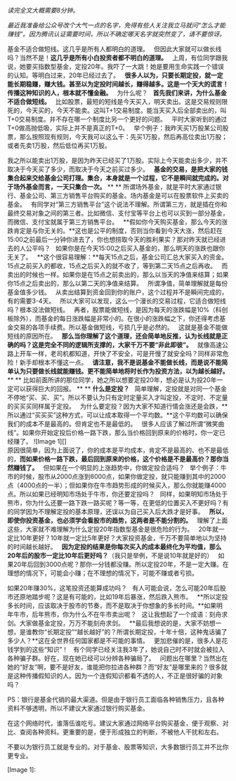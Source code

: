 *读完全文大概需要8分钟。*  
  
*最近我准备给公众号改个大气一点的名字，免得有些人关注我立马就问“怎么才能赚钱”。因为腾讯认证需要时间，所以不确定哪天名字就突然变了，请不要惊讶。*
  
  
基金不适合做短线。这几乎是所有人都明白的道理。
 
但因此大家就可以做长线吗？当然不是！**这几乎是所有小白投资者都不明白的道理。**
 
上周，有位同学跟我说，她要买指数型基金，定投20年。我吓了一大跳！她是要用生命实践一个错误的认知。等明白过来，20年已经过去了。
 
**很多人以为，只要长期定投，就一定能长期稳赚，赚大钱。甚至以为定投时间越长，赚得越多。这是一个天大的谎言！传播这种知识的人，根本就不懂金融。**
 
为什么呢？
 
**首先我们来讲，为什么基金不适合做短线。**
 
比如股票，最短的短线是今天买入，明天卖出。这是交易规则限死的，今天买的，今天不能卖。这叫T+1交易制度。能当天买入后全部卖出的，叫T+0交易制度。并不存在哪一个制度比另一个更好的问题。
 
平时大家听到的通过T+0做高抛低吸，实际上并不是真正的T+0。
 
举个例子：我昨天买1万股某公司股票，那么按照现有规则，今天我可以这么干：先买1万股，然后再高位卖出1万股；或者先卖1万股，然后低位再买1万股。
  
我之所以能卖出1万股，是因为昨天已经买了1万股。实际上今天能卖出多少，并不取决于今天买了多少，而取决于今天之前买过多少。
 
**基金的交易，是把大家的钱集合起来交给基金公司打理。集合，本身就是一个过程，它不是瞬间就完成的。对于场外基金而言，一天只集合一次。**
** **
所谓场外基金，就是平时大家通过银行、基金公司、第三方销售平台购买的基金。场内基金是可以在股票软件上买卖的基金。
 
有同学对“第三方销售平台”这个说法不理解。所谓第三方，就是插在你和最终交易对象之间的第三者。比如微信、支付宝等平台上也可以买到一部分基金，而微信、支付宝就属于第三方销售平台。
 
**假如你今天购买基金，那么今天的涨跌肯定是与你无关的。**这也是公平的制度，否则当你看到今天大涨，然后赶在15:00之前最后一分钟你进去了，你也想捞取今天的胜利果实？那对昨天就已经进去的人公平吗？
 
如果你是在今天15:00之后买入基金的，那么明天的涨跌也跟你无关了。
 
**这个很容易理解：**每天15点之后，基金公司汇总大家买入的资金。15点之前买入的都收，15点之后买入的就不收了，等到第二天15点之后再收。
 
而卖出的时候也一样。如果你是在15点之前卖出的，那么以当天的净值来结算；如果你15点之后卖出的，那么以第二天的净值来结算。
 
所谓净值，简单理解就是每份基金值多少钱。
 
从卖出结算到资金回到你的账户，这个过程并不是瞬间完成的，有的需要3-4天。
 
所以大家可以发现，这么一个漫长的交易过程，它适合做短线吗？根本没法做短线。
 
再者，股票能做短线，是因为每天的涨跌幅是10%（科创板除外），而基金的每日涨跌幅是非常小的。在很小的涨跌幅之下，你还得考虑基金交易的各项手续费。所以基金做短线，亏损几乎是必然的。
 
这就是基金不能做短线的原因所在。
 
**那么当你理解了这个道理，还会简单地反推，认为长线就是正确的吗？这是完全不同的逻辑所支撑的，大家千万不要“非此即彼”。**
 
就像高速公路上开车一样，老司机都知道，开快了不安全，可是开慢了就安全吗？同样非常危险！新手却根本不懂这一点。
 
**请注意，我不是说基金不能做长线，而是说不能简单认为只要做长线就能赚钱。更不能简单地将时长作为投资方法，以为越长越好。**
** **
比如前面所讲的那位同学，她之所以想要定投20年，想必是认为投20年一定可以获得巨大的回报。
** **
**什么是定投？**
 
简单理解，定投就是对同一个基金不停地“买、买、买”。所以不要认为只有定时定量买入才叫定投，不定时、不定量的买买买同样属于定投。
 
为什么要定投？因为大家不知道行情会涨还是会跌，**所以通过“买买买”这种方式，可以让成本取得一个平均数。**这个平均数可以确保我们的成本不是最高的。但肯定也不是最低的。
 
很多人应该了解过所谓“微笑曲线”。如果你开始定投后价格一路下跌，那么当价格回到原来的价格时，你一定已经赚了。
![Image 1][]
   
原因很简单，因为上面说了，你的成本是平均成本，肯定不是最高的、也不是最低的，**而如果价格一路下跌，最后回到原来的价格，这个价格是不是最高价？那你当然赚钱了。**
 
但如果在一个明显的上涨趋势中，你做定投合适吗？
  
举个例子：牛市的时候，股市从2000点涨到6000点，如果你做定投，就只能赚到其中的2000点（4000点的一半）；但如果你在牛市趋势形成的时候买入，那么你就能赚4000点。所以如果已经明知市场处于牛市，你还要定投吗？
 
同样，如果明知市场处于熊市，你为什么还要一路下跌一路买呢？等一等，在更低的位置买入不更好吗？有的同学因为不理解定投的基本原理，还误以为自己买入后大跌才是好事。
 
**所以，即使你投资基金，也必须学会看股市的趋势，这两者是不能分割的。**
 
理解了上面这些，大家就不难理解为什么定投20年指数型基金是很危险的行为。
 
20年就一定比10年更好？10年就一定比5年更好？大家投资基金，千万不要简单地以为坚持的时间越长越好。
 
**因为定投的结果是你每次买入的成本最终化为平均值，那么20年后的股市一定比10年后更好吗？**（我只是举例，不是说10年就是好的）
 
如果20年后回到3000点呢？那你一分钱都没赚。所以定投20年，不是一定大赚。在理想的情况下，可能会小赚；在不理想的情况下，可能不赚或者亏损。
  
如果20年赚30%，这笔投资还能算成功吗？
 
有人可能会说，怎么可能20年后股市还原地踏步呢？这是有可能的，比如19年后暴涨，然后跌入熊市。
 
**所以定投多长时间，应该取决于股市的节奏，而不是取决于你想象的多长时间。**如果明年牛市，后年熊市，你为什么不在牛市卖出呢？
 
这让我想起了一个成语：刻舟求剑。大家做基金定投，万万不能刻舟求剑。
 
**最后我想说的是，大家不妨想一想，是谁教你“长期定投”“越长越好”的？所谓长期定投，十年十倍，这种鬼话骗了多少人？**这在全世界任何国家都是不可能的事情。
 
更加悲催的是，很多人是花钱学到的这些“知识”！
 
有个同学已经关注我3年了，她说自己时不时就会被拉入各种骗子群。好在，现在她已经可以分辨各种骗局了。
 
问题出在哪里？当然出在她的“好友”啊，要不是好友，谁能把你拉进各种群？而“好友”是哪里来的？很多就是这种传播假知识的人。因为一个连假知识都看不透的人，不正是很好骗的对象吗？
  
PS：银行是基金代销的最大渠道。但是由于银行员工面临各种销售压力，且各种资料不够透明，所以不建议大家通过银行购买基金。
  
在这个网络时代，谁落伍谁吃亏。建议大家通过网络平台购买基金，便于观察、对比、查阅各种资料。更重要的是，便于形成独立的判断，不被他人干扰和左右。
  
不要以为银行员工就是专业的。对于基金、股票等知识，大多数银行员工并不比你更专业。

[Image 1]: 